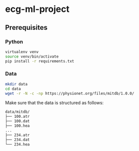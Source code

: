 # ecg-ml-project

## Prerequisites

### Python

```bash
virtualenv venv
source venv/bin/activate
pip install -r requirements.txt
```

### Data

```bash
mkdir data
cd data
wget -r -N -c -np https://physionet.org/files/mitdb/1.0.0/
```

Make sure that the data is structured as follows:

```bash
data/mitdb/
├── 100.atr
├── 100.dat
├── 100.hea
...
├── 234.atr
├── 234.dat
└── 234.hea
```